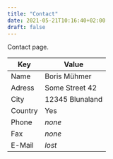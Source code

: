 ```yaml
---
title: "Contact"
date: 2021-05-21T10:16:40+02:00
draft: false
---
```

Contact page.

| Key | Value |
| ---- | ---- |
| Name | Boris Mühmer |
| Adress | Some Street 42 |
| City   | 12345 Blunaland |
| Country | Yes |
| Phone | _none_ |
| Fax | _none_ |
| E-Mail | _lost_ |
